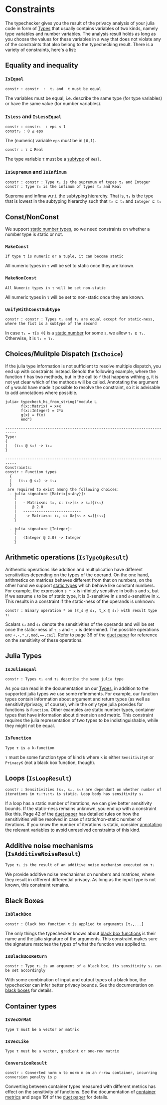 
# Constraints
The typechecker gives you the result of the privacy analysis of your julia code in form of [Types](@ref) that usually contains variables of two kinds, namely type variables and number variables. The analysis result holds as long as you choose the values for these variables in a way that does not violate any of the constraints that also belong to the typechecking result. There is a variety of constraints, here's a list:

## Equality and inequality
### `IsEqual`
```
constr : constr  :  τ₁ and  τ must be equal
```
The variables must be equal, i.e. describe the same type (for type variables) or have the same value (for number variables).

### `IsLess` and `IsLessEqual`
```
constr : constr₁  : eps < 1
constr₂ : 0 ≤ eps
```
The (numeric) variable `eps` must be in `[0,1)`.


```
constr : τ ⊑ Real
```
The type variable `τ` must be a [subtype](@ref) of `Real`.


### `IsSupremum` and `IsInfimum`
```
constr : constr : Type τ₁ is the supremum of types τ₂ and Integer
constr : Type τ₃ is the infimum of types τ₄ and Real
```
Suprema and infima w.r.t. the [subtyping hierarchy](@ref). That is, `τ₁` is the type that is lowest in the subtyping hierarchy such that `τ₂ ⊑ τ₁` and `Integer ⊑ τ₁`

## Const/NonConst
We support [static number types](@ref), so we need constraints on whether a number type is static or not.

### `MakeConst`
```
If type τ is numeric or a tuple, it can become static
```
All numeric types in `τ` will be set to static once they are known.

### `MakeNonConst`
```
All Numeric types in τ will be set non-static
```
All numeric types in `τ` will be set to non-static once they are known.

### `UnifyWithConstSubtype`
```
constr : constr : Types τ₁ and τ₂ are equal except for static-ness, where the fist is a subtype of the second
```
In case `τ₁ = τ[s ©]` is a [static number](@ref) for some `s`, we allow `τ₁ ⊑ τ₂`. Otherwise, it is `τ₁ = τ₂`.

## Choices/Mulitple Dispatch (`IsChoice`)
If the julia type information is not sufficient to resolve multiple dispatch, you end up with constraints instead. Behold the following example, where the function `f` has two methods, but in the call to `f` that happens withing `g`, it is not yet clear which of the methods will be called. Annotating the argument of `g` would have made it possible to resolve the constraint, so it is advisable to add annotations where possible.
```
julia> typecheck_hs_from_string("module L
       f(x::Matrix) = x+x
       f(x::Integer) = 2*x
       g(x) = f(x)
       end")

---------------------------------------------------------------------------
Type:
{
|   (τ₁₃ @ s₈) -> τ₁₄
}

---------------------------------------------------------------------------
Constraints:
constr : Function types 
  {
  |   (τ₁₃ @ s₈) -> τ₁₄
  }
 are required to exist among the following choices:
  - julia signature [Matrix{<:Any}]: 
    {
    |   - Matrix<n: τ₈, c: τ₉>[s₅ × s₄]{τ₅₁}
    |       @ 2.0
    |   --------------------------
    |    -> Matrix<n: τ₈, c: U>[s₅ × s₄]{τ₅₁}
    }
  
  - julia signature [Integer]: 
    {
    |   (Integer @ 2.0) -> Integer
    }
```


## Arithmetic operations (`IsTypeOpResult`)
Arithemtic operations like addition and multiplication have different sensitivities depending on the types of the operand. On the one hand, arithmetics on matrices behaves different from that on numbers, on the other hand we support [static types](@ref) which behave like constant numbers. For example, the expression `s * x` is infinitely sensitive in both `s` and `x`, but if we assume `s` to be of static type, it is 0-sensitive in `s` and `s`-sensitive in `x`. This results in a constraint if the static-ness of the operands is unknown:
```
constr : Binary operation * on (τ_s @ s₄, τ_x @ s₁) with result type τ₂
```
Scalars `s₄` and `s₁` denote the sensitivities of the operands and will be set once the static-ness of `τ_s` and `τ_x` is determined. The possible operations are `+,-,*,/,mod,==,ceil`. Refer to page 36 of the [duet paper](https://arxiv.org/abs/1909.02481) for reference on the sensitivity of these operations.

## Julia Types
### `IsJuliaEqual`
```
constr : Types τ₁ and τ₂ describe the same julia type
```
As you can read in the documentation on our [Types](@ref), in addition to the supported julia types we use some refinements. For example, our function types contain information about argument and return types (as well as sensitivity/privacy, of course), while the only type julia provides for functions is `Function`. Other examples are static number types, container types that have information about dimension and metric. This constraint requires the julia representation of two types to be indistinguishable, while they might not be equal.

### `IsFunction`
```
Type τ is a k-function
```
`τ` must be some function type of kind `k` where `k` is either `SensitivityK` or `PrivacyK` (not a black box function, though).

## Loops (`IsLoopResult`)
```
constr : Sensitivities (s₃, s₄, s₅) are dependant on whether number of iterations in τ₁:τ₂:τ₃ is static. Loop body has sensitivity s₉
```
If a loop has a static number of iterations, we can give better sensitivity bounds. If the static-ness remains unknown, you end up with a constraint like this. Page 42 of the [duet paper](https://arxiv.org/abs/1909.02481) has detailed rules on how the sensitivities will be resolved in case of static/non-static number of iterations. If you know the number of iterations is static, consider [annotating](@ref) the relevant variables to avoid unresolved constraints of this kind.

## Additive noise mechanisms (`IsAdditiveNoiseResult`)
```
Type τ₁ is the result of an additive noise mechanism executed on τ₂
```
We provide additive noise mechanisms on numbers and matrices, where they result in different differential privacy. As long as the input type is not known, this constraint remains.

## Black Boxes
### `IsBlackBox`
```
constr : Black box function τ is applied to arguments [τ₁,...] 
```
The only things the typechecker knows about [black box functions](@ref) is their name and the julia signature of the arguments. This constraint makes sure the signature matches the types of what the function was applied to.

### `IsBlackBoxReturn`
```
constr : Type τ₁ is an argument of a black box, its sensitivity s₁ can be set accordingly
```
With some combination of input and output types of a black box, the typechecker can infer better privacy bounds. See the documentation on [black boxes](@ref) for details.

## Container types
### `IsVecOrMat`
```
Type τ must be a vector or matrix
```
### `IsVecLike`
```
Type τ must be a vector, gradient or one-row matrix
```

### `ConversionResult`
```
constr : Converted norm n to norm m on an r-row container, incurring conversion penalty is p
```
Converting between container types measured with different metrics has effect on the sensitivity of functions. See the documentation of [container metrics](@ref) and page 19f of the [duet paper](https://arxiv.org/abs/1909.02481) for details.
